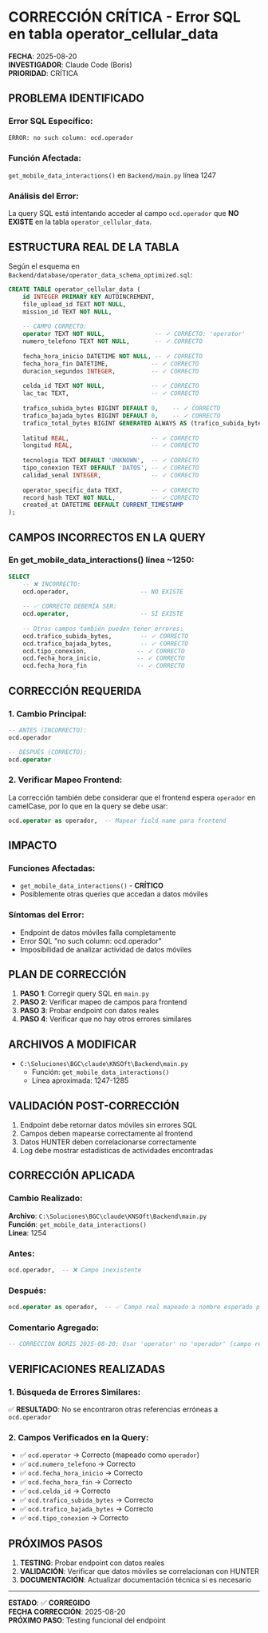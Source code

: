 # CORRECCIÓN CRÍTICA - Error SQL en tabla operator_cellular_data

**FECHA**: 2025-08-20  
**INVESTIGADOR**: Claude Code (Boris)  
**PRIORIDAD**: CRÍTICA  

## PROBLEMA IDENTIFICADO

### Error SQL Específico:
```
ERROR: no such column: ocd.operador
```

### Función Afectada:
`get_mobile_data_interactions()` en `Backend/main.py` línea 1247

### Análisis del Error:
La query SQL está intentando acceder al campo `ocd.operador` que **NO EXISTE** en la tabla `operator_cellular_data`.

## ESTRUCTURA REAL DE LA TABLA

Según el esquema en `Backend/database/operator_data_schema_optimized.sql`:

```sql
CREATE TABLE operator_cellular_data (
    id INTEGER PRIMARY KEY AUTOINCREMENT,
    file_upload_id TEXT NOT NULL,
    mission_id TEXT NOT NULL,
    
    -- CAMPO CORRECTO:
    operator TEXT NOT NULL,              -- ✓ CORRECTO: 'operator'
    numero_telefono TEXT NOT NULL,       -- ✓ CORRECTO
    
    fecha_hora_inicio DATETIME NOT NULL, -- ✓ CORRECTO  
    fecha_hora_fin DATETIME,            -- ✓ CORRECTO
    duracion_segundos INTEGER,          -- ✓ CORRECTO
    
    celda_id TEXT NOT NULL,             -- ✓ CORRECTO
    lac_tac TEXT,                       -- ✓ CORRECTO
    
    trafico_subida_bytes BIGINT DEFAULT 0,    -- ✓ CORRECTO
    trafico_bajada_bytes BIGINT DEFAULT 0,    -- ✓ CORRECTO
    trafico_total_bytes BIGINT GENERATED ALWAYS AS (trafico_subida_bytes + trafico_bajada_bytes) STORED,
    
    latitud REAL,                       -- ✓ CORRECTO
    longitud REAL,                      -- ✓ CORRECTO
    
    tecnologia TEXT DEFAULT 'UNKNOWN',  -- ✓ CORRECTO
    tipo_conexion TEXT DEFAULT 'DATOS', -- ✓ CORRECTO
    calidad_senal INTEGER,              -- ✓ CORRECTO
    
    operator_specific_data TEXT,        -- ✓ CORRECTO
    record_hash TEXT NOT NULL,          -- ✓ CORRECTO
    created_at DATETIME DEFAULT CURRENT_TIMESTAMP
);
```

## CAMPOS INCORRECTOS EN LA QUERY

### En get_mobile_data_interactions() línea ~1250:
```sql
SELECT 
    -- ❌ INCORRECTO:
    ocd.operador,                    -- NO EXISTE
    
    -- ✅ CORRECTO DEBERÍA SER:
    ocd.operator,                    -- SÍ EXISTE
    
    -- Otros campos también pueden tener errores:
    ocd.trafico_subida_bytes,        -- ✓ CORRECTO
    ocd.trafico_bajada_bytes,        -- ✓ CORRECTO  
    ocd.tipo_conexion,              -- ✓ CORRECTO
    ocd.fecha_hora_inicio,          -- ✓ CORRECTO
    ocd.fecha_hora_fin              -- ✓ CORRECTO
```

## CORRECCIÓN REQUERIDA

### 1. Cambio Principal:
```sql
-- ANTES (INCORRECTO):
ocd.operador

-- DESPUÉS (CORRECTO):
ocd.operator
```

### 2. Verificar Mapeo Frontend:
La corrección también debe considerar que el frontend espera `operador` en camelCase, por lo que en la query se debe usar:

```sql
ocd.operator as operador,  -- Mapear field name para frontend
```

## IMPACTO

### Funciones Afectadas:
- `get_mobile_data_interactions()` - **CRÍTICO**
- Posiblemente otras queries que accedan a datos móviles

### Síntomas del Error:
- Endpoint de datos móviles falla completamente
- Error SQL "no such column: ocd.operador"
- Imposibilidad de analizar actividad de datos móviles

## PLAN DE CORRECCIÓN

1. **PASO 1**: Corregir query SQL en `main.py`
2. **PASO 2**: Verificar mapeo de campos para frontend
3. **PASO 3**: Probar endpoint con datos reales
4. **PASO 4**: Verificar que no hay otros errores similares

## ARCHIVOS A MODIFICAR

- `C:\Soluciones\BGC\claude\KNSOft\Backend\main.py`
  - Función: `get_mobile_data_interactions()`
  - Línea aproximada: 1247-1285

## VALIDACIÓN POST-CORRECCIÓN

1. Endpoint debe retornar datos móviles sin errores SQL
2. Campos deben mapearse correctamente al frontend
3. Datos HUNTER deben correlacionarse correctamente
4. Log debe mostrar estadísticas de actividades encontradas

## CORRECCIÓN APLICADA

### Cambio Realizado:
**Archivo**: `C:\Soluciones\BGC\claude\KNSOft\Backend\main.py`  
**Función**: `get_mobile_data_interactions()`  
**Línea**: 1254

### Antes:
```sql
ocd.operador,  -- ❌ Campo inexistente
```

### Después:
```sql
ocd.operator as operador,  -- ✅ Campo real mapeado a nombre esperado por frontend
```

### Comentario Agregado:
```sql
-- CORRECCIÓN BORIS 2025-08-20: Usar 'operator' no 'operador' (campo real en BD)
```

## VERIFICACIONES REALIZADAS

### 1. Búsqueda de Errores Similares:
✅ **RESULTADO**: No se encontraron otras referencias erróneas a `ocd.operador`

### 2. Campos Verificados en la Query:
- ✅ `ocd.operator` → Correcto (mapeado como `operador`)
- ✅ `ocd.numero_telefono` → Correcto
- ✅ `ocd.fecha_hora_inicio` → Correcto  
- ✅ `ocd.fecha_hora_fin` → Correcto
- ✅ `ocd.celda_id` → Correcto
- ✅ `ocd.trafico_subida_bytes` → Correcto
- ✅ `ocd.trafico_bajada_bytes` → Correcto
- ✅ `ocd.tipo_conexion` → Correcto

## PRÓXIMOS PASOS

1. **TESTING**: Probar endpoint con datos reales
2. **VALIDACIÓN**: Verificar que datos móviles se correlacionan con HUNTER
3. **DOCUMENTACIÓN**: Actualizar documentación técnica si es necesario

---

**ESTADO**: ✅ **CORREGIDO**  
**FECHA CORRECCIÓN**: 2025-08-20  
**PRÓXIMO PASO**: Testing funcional del endpoint